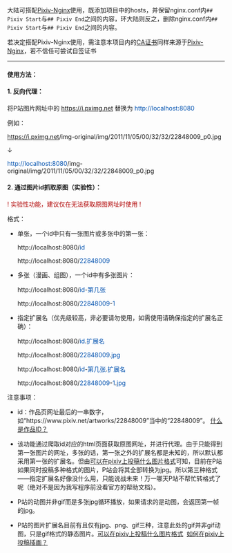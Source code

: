 大陆可搭配[Pixiv-Nginx](https://github.com/mashirozx/Pixiv-Nginx)使用，既添加项目中的hosts，并保留nginx.conf内`## Pixiv Start`与`## Pixiv End`之间的内容，环大陆则反之，删除nginx.conf内`## Pixiv Start`与`## Pixiv End`之间的内容。

若决定搭配Pixiv-Nginx使用，需注意本项目内的[CA证书](https://github.com/muxmus/pixiv-python/tree/main/conf/ca)同样来源于[Pixiv-Nginx](https://github.com/mashirozx/Pixiv-Nginx/blob/main/6.安全及隐私声明.txt)，若不信任可尝试自签证书

---

#### 使用方法：

#### 1. 反向代理：

将P站图片网址中的 <font color=#0051af>https://i.pximg.net</font> 替换为 <font color=#0051af>http://localhost:8080</font>

例如：

<font color=#0051af>https://i.pximg.net</font>/img-original/img/2011/11/05/00/32/32/22848009_p0.jpg

↓

<font color=#0051af>http://localhost:8080</font>/img-original/img/2011/11/05/00/32/32/22848009_p0.jpg

#### 2. 通过图片id抓取原图（实验性）：

<font color=#b00000>! 实验性功能，建议仅在无法获取原图网址时使用 !</font>

格式：

+ 单张，一个id中只有一张图片或多张中的第一张：

	http://localhost:8080/<font color=#0051af>id</font>
 
 	http://localhost:8080/<font color=#0051af>22848009</font>

+ 多张（漫画、组图），一个id中有多张图片：

	http://localhost:8080/<font color=#0051af>id</font>-<font color=#0051af>第几张</font>
 
	http://localhost:8080/<font color=#0051af>22848009</font>-<font color=#0051af>1</font>

+ 指定扩展名（优先级较高，非必要请勿使用，如需使用请确保指定的扩展名正确）：

	http://localhost:8080/<font color=#0051af>id</font>.<font color=#0051af>扩展名</font>
 
	http://localhost:8080/<font color=#0051af>22848009</font>.<font color=#0051af>jpg</font>

	http://localhost:8080/<font color=#0051af>id</font>-<font color=#0051af>第几张</font>.<font color=#0051af>扩展名</font>
 
	http://localhost:8080/<font color=#0051af>22848009</font>-<font color=#0051af>1</font>.<font color=#0051af>jpg</font>

注意事项：

*  id：作品页网址最后的一串数字，如“https://<font>www</font>.pixiv.<font>net/artworks/22848009”当中的“22848009”。</font> [什么是作品ID？](https://www.pixiv.help/hc/zh-cn/articles/235585168-%E4%BB%80%E4%B9%88%E6%98%AF%E4%BD%9C%E5%93%81ID)

*  该功能通过爬取id对应的html页面获取原图网址，并进行代理。由于只能得到第一张图片的网址，多张的话，第一张之外的扩展名都是未知的，所以默认都采用第一张的扩展名。但由[可以在pixiv上投稿什么图片格式](https://www.pixiv.help/hc/zh-cn/articles/235584428-%E5%8F%AF%E4%BB%A5%E5%9C%A8pixiv%E4%B8%8A%E6%8A%95%E7%A8%BF%E4%BB%80%E4%B9%88%E5%9B%BE%E7%89%87%E6%A0%BC%E5%BC%8F)可知，目前在P站如果同时投稿多种格式的图片，P站会将其全部转换为jpg。所以第三种格式——指定扩展名好像没什么用，只能说战未来！万一哪天P站不帮忙转格式了呢（绝对不是因为我写程序前没看官方的帮助文档）。

*  P站的动图并非gif而是多张jpg循环播放，如果请求的是动图，会返回第一帧的jpg。

*  P站的图片扩展名目前有且仅有jpg、png、gif三种，注意此处的gif并非gif动图，只是gif格式的静态图片。[可以在pixiv上投稿什么图片格式](https://www.pixiv.help/hc/zh-cn/articles/235584428-%E5%8F%AF%E4%BB%A5%E5%9C%A8pixiv%E4%B8%8A%E6%8A%95%E7%A8%BF%E4%BB%80%E4%B9%88%E5%9B%BE%E7%89%87%E6%A0%BC%E5%BC%8F)&nbsp;&nbsp;[如何在pixiv上投稿插画？](https://www.pixiv.help/hc/zh-cn/articles/235584588-%E5%A6%82%E4%BD%95%E5%9C%A8pixiv%E4%B8%8A%E6%8A%95%E7%A8%BF%E6%8F%92%E7%94%BB)
